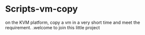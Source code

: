 # Scripts-vm-copy
on the KVM platform,
copy a vm in a very short time and meet the requirement.
.welcome to join this little project

